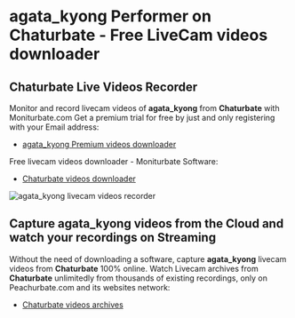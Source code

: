 # agata_kyong Performer on Chaturbate - Free LiveCam videos downloader

## Chaturbate Live Videos Recorder

Monitor and record livecam videos of **agata_kyong** from **Chaturbate** with Moniturbate.com
Get a premium trial for free by just and only registering with your Email address:
* [agata_kyong Premium videos downloader](https://moniturbate.com/request-demo-licence-key.html)

Free livecam videos downloader - Moniturbate Software:
* [Chaturbate videos downloader](https://moniturbate.com/moniturbate-download-software.html)

![agata_kyong livecam videos recorder](https://peachurnet.com/templates/moniturbate-software.png)


## Capture agata_kyong videos from the Cloud and watch your recordings on Streaming

Without the need of downloading a software, capture **agata_kyong** livecam videos from **Chaturbate** 100% online.
Watch Livecam archives from **Chaturbate** unlimitedly from thousands of existing recordings, only on Peachurbate.com and its websites network:
* [Chaturbate videos archives](https://peachurnet.com/)